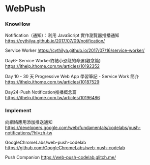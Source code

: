 # WebPush

### KnowHow

Notification（通知）：利用 JavaScript 實作瀏覽器推播通知
https://cythilya.github.io/2017/07/09/notification/

Service Worker
https://cythilya.github.io/2017/07/16/service-worker/

Day6- Service Worker終結小恐龍的命運(觀念篇)
https://ithelp.ithome.com.tw/articles/10192352

Day 10 - 30 天 Progressive Web App 學習筆記 - Service Work 簡介
https://ithelp.ithome.com.tw/articles/10187529

Day24-Push Notification推播概念篇
https://ithelp.ithome.com.tw/articles/10196486

### Implement

向網絡應用添加推送通知
https://developers.google.com/web/fundamentals/codelabs/push-notifications/?hl=zh-tw

GoogleChromeLabs/web-push-codelab
https://github.com/GoogleChromeLabs/web-push-codelab

Push Companion
https://web-push-codelab.glitch.me/
